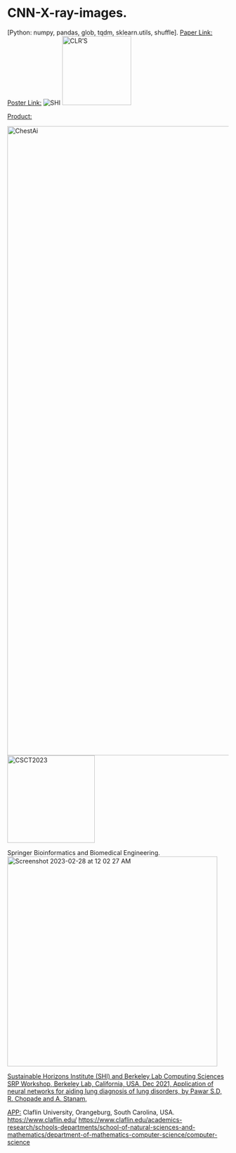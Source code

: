 # CNN-X-ray-images.
[Python: numpy, pandas, glob, tqdm, sklearn.utils, shuffle].
[Paper Link:](https://www.researchsquare.com/article/rs-1129014/v1)
[Poster Link:](https://www.claflin-computation.com/lab-journey?pgid=ktmii98q-a6104b66-064c-4cd4-bb24-0ccdc51caf10)
![SHI](https://github.com/spawar2/CNN-X-ray-images/assets/25118302/5f18aead-cc71-4b26-bb52-4e985d9f0f10)
<img width="157" alt="CLR’S" src="https://github.com/spawar2/CNN-X-ray-images/assets/25118302/198ba3ac-e0c4-4eec-85a3-4effbb4b223d">

[Product:](https://aws.amazon.com/marketplace/seller-profile?id=seller-b6otd3wry7lkk)

<img width="1433" alt="ChestAi" src="https://github.com/spawar2/CNN-X-ray-images/assets/25118302/7f7fea3f-5e64-47ca-ba30-d6366372cbda">
<img width="199" alt="CSCT2023" src="https://github.com/spawar2/CNN-X-ray-images/assets/25118302/a5ba2f6a-f989-4489-b0a4-8e0ce843dbed">

Springer Bioinformatics and Biomedical Engineering.
<img width="478" alt="Screenshot 2023-02-28 at 12 02 27 AM" src="https://user-images.githubusercontent.com/25118302/221759790-c962a7b7-42b6-426a-9ab7-92a6e4325937.png">

[Sustainable Horizons Institute (SHI) and Berkeley Lab Computing Sciences SRP Workshop, Berkeley Lab, California, USA, Dec 2021, Application of neural networks for aiding lung diagnosis of lung disorders, by Pawar S.D, R. Chopade and A. Stanam,](https://docs.google.com/presentation/d/1p4RRB2QZLeFBTxjjr_ZpzpGblMuqdyIC/edit#slide=id.p1)

[APP:](http://20.169.253.49:5001/login)
Claflin University, Orangeburg, South Carolina, USA. 
https://www.claflin.edu/
https://www.claflin.edu/academics-research/schools-departments/school-of-natural-sciences-and-mathematics/department-of-mathematics-computer-science/computer-science

